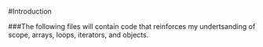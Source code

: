 #Introduction

###The following files will contain code that reinforces my undertsanding of scope, arrays, loops, iterators, and objects.